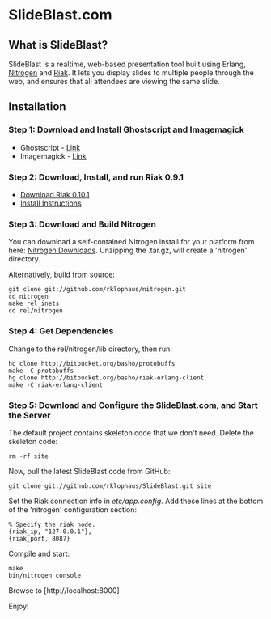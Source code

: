 # SlideBlast.com

## What is SlideBlast?

SlideBlast is a realtime, web-based presentation tool built using
Erlang, <a href="http://nitrogenproject.com">Nitrogen</a> and <a
href="http://riak.basho.com">Riak</a>. It lets you display slides to
multiple people through the web, and ensures that all attendees are
viewing the same slide.

## Installation

### Step 1: Download and Install Ghostscript and Imagemagick

* Ghostscript - <a href="http://pages.cs.wisc.edu/~ghost/">Link</a>
* Imagemagick - <a href="http://www.imagemagick.org/script/download.php">Link</a>

### Step 2: Download, Install, and run Riak 0.9.1

* [Download Riak 0.10.1](http://downloads.basho.com/riak/riak-0.10.1/)
* [Install Instructions](http://wiki.basho.com/display/RIAK/Getting+Started)

### Step 3: Download and Build Nitrogen

You can download a self-contained Nitrogen install for your platform
from here:
[Nitrogen Downloads](http://nitrogenproject.com/downloads). Unzipping
the .tar.gz, will create a 'nitrogen' directory.

Alternatively, build from source:
      
    git clone git://github.com/rklophaus/nitrogen.git
    cd nitrogen
    make rel_inets
    cd rel/nitrogen

### Step 4: Get Dependencies

Change to the rel/nitrogen/lib directory, then run:

    hg clone http://bitbucket.org/basho/protobuffs
    make -C protobuffs
    hg clone http://bitbucket.org/basho/riak-erlang-client
    make -C riak-erlang-client

### Step 5: Download and Configure the SlideBlast.com, and Start the Server

The default project contains skeleton code that we don't need. Delete the skeleton code:

    rm -rf site
    
Now, pull the latest SlideBlast code from GitHub:

    git clone git://github.com/rklophaus/SlideBlast.git site
    
Set the Riak connection info in *etc/app.config*. Add these lines at the bottom of the 'nitrogen' configuration section:

    % Specify the riak node.
    {riak_ip, "127.0.0.1"},
    {riak_port, 8087}
    
Compile and start:
        
    make
    bin/nitrogen console

Browse to [http://localhost:8000]	
	
Enjoy!
